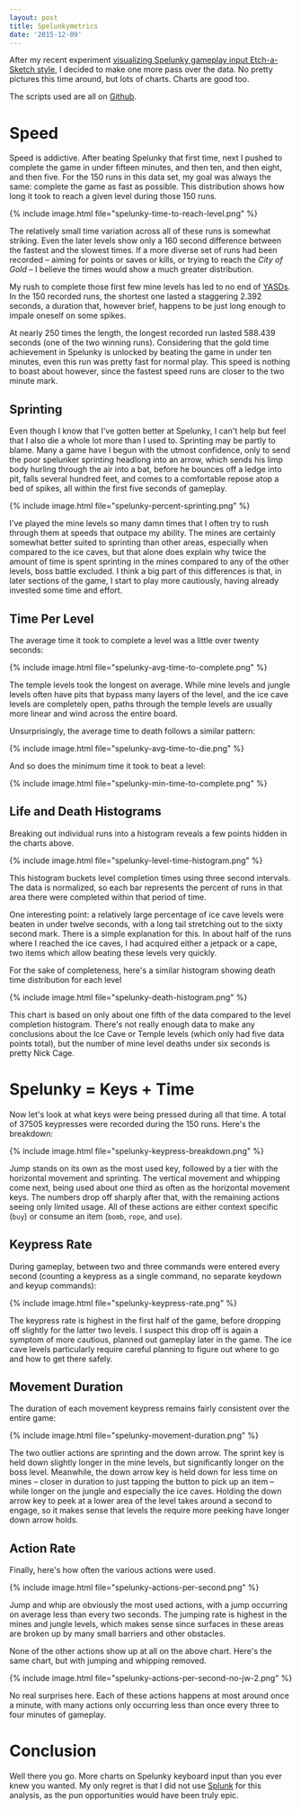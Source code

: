 ```yaml
---
layout: post
title: Spelunkymetrics
date: '2015-12-09'
---
```


After my recent experiment [visualizing Spelunky gameplay input Etch-a-Sketch style][etch], I decided to make one more pass over the data. No pretty pictures this time around, but lots of charts. Charts are good too.

The scripts used are all on [Github][src].

# Speed
Speed is addictive. After beating Spelunky that first time, next I pushed to complete the game in under fifteen minutes, and then ten, and then eight, and then five. For the 150 runs in this data set, my goal was always the same: complete the game as fast as possible. This distribution shows how long it took to reach a given level during those 150 runs.

{% include image.html file="spelunky-time-to-reach-level.png" %}

The relatively small time variation across all of these runs is somewhat striking. Even the later levels show only a 160 second difference between the fastest and the slowest times. If a more diverse set of runs had been recorded – aiming for points or saves or kills, or trying to reach the *City of Gold* – I believe the times would show a much greater distribution.

My rush to complete those first few mine levels has led to no end of [YASDs](http://spelunky.wikia.com/wiki/YASD). In the 150 recorded runs, the shortest one lasted a staggering 2.392 seconds, a duration that, however brief, happens to be just long enough to impale oneself on some spikes. 

At nearly 250 times the length, the longest recorded run lasted 588.439 seconds (one of the two winning runs). Considering that the gold time achievement in Spelunky is unlocked by beating the game in under ten minutes, even this run was pretty fast for normal play. This speed is nothing to boast about however, since the fastest speed runs are closer to the two minute mark. 

## Sprinting
Even though I know that I've gotten better at Spelunky, I can't help but feel that I also die a whole lot more than I used to. Sprinting may be partly to blame. Many a game have I begun with the utmost confidence, only to send the poor spelunker sprinting headlong into an arrow, which sends his limp body hurling through the air into a bat, before he bounces off a ledge into pit, falls several hundred feet, and comes to a comfortable repose atop a bed of spikes, all within the first five seconds of gameplay. 

{% include image.html file="spelunky-percent-sprinting.png" %}

I've played the mine levels so many damn times that I often try to rush through them at speeds that outpace my ability. The mines are certainly somewhat better suited to sprinting than other areas, especially when compared to the ice caves, but that alone does explain why twice the amount of time is spent sprinting in the mines compared to any of the other levels, boss battle excluded. I think a big part of this differences is that, in later sections of the game, I start to play more cautiously, having already invested some time and effort. 

## Time Per Level
The average time it took to complete a level was a little over twenty seconds:

{% include image.html file="spelunky-avg-time-to-complete.png" %}

The temple levels took the longest on average. While mine levels and jungle levels often have pits that bypass many layers of the level, and the ice cave levels are completely open, paths through the temple levels are usually more linear and wind across the entire board.

Unsurprisingly, the average time to death follows a similar pattern:

{% include image.html file="spelunky-avg-time-to-die.png" %}

And so does the minimum time it took to beat a level:

{% include image.html file="spelunky-min-time-to-complete.png" %}

## Life and Death Histograms
Breaking out individual runs into a histogram reveals a few points hidden in the charts above.

{% include image.html file="spelunky-level-time-histogram.png" %}

This histogram buckets level completion times using three second intervals. The data is normalized, so each bar represents the percent of runs in that area there were completed within that period of time.

One interesting point: a relatively large percentage of ice cave levels were beaten in under twelve seconds, with a long tail stretching out to the sixty second mark. There is a simple explanation for this. In about half of the runs where I reached the ice caves, I had acquired either a jetpack or a cape, two items which allow beating these levels very quickly.

For the sake of completeness, here's a similar histogram showing death time distribution for each level

{% include image.html file="spelunky-death-histogram.png" %}

This chart is based on only about one fifth of the data compared to the level completion histogram. There's not really enough data to make any conclusions about the Ice Cave or Temple levels (which only had five data points total), but the number of mine level deaths under six seconds is pretty Nick Cage. 


# Spelunky = Keys + Time
Now let's look at what keys were being pressed during all that time. A total of 37505 keypresses were recorded during the 150 runs. Here's the breakdown:

{% include image.html file="spelunky-keypress-breakdown.png" %}

Jump stands on its own as the most used key, followed by a tier with the horizontal movement and sprinting. The vertical movement and whipping come next, being used about one third as often as the horizontal movement keys. The numbers drop off sharply after that, with the remaining actions seeing only limited usage. All of these actions are either context specific (`buy`) or consume an item (`bomb`, `rope`, and `use`).

## Keypress Rate
During gameplay, between two and three commands were entered every second (counting a keypress as a single command, no separate keydown and keyup commands):

{% include image.html file="spelunky-keypress-rate.png" %}

The keypress rate is highest in the first half of the game, before dropping off slightly for the latter two levels. I suspect this drop off is again a symptom of more cautious, planned out gameplay later in the game. The ice cave levels particularly require careful planning to figure out where to go and how to get there safely. 

## Movement Duration
The duration of each movement keypress remains fairly consistent over the entire game:

{% include image.html file="spelunky-movement-duration.png" %}

The two outlier actions are sprinting and the down arrow. The sprint key is held down slightly longer in the mine levels, but significantly longer on the boss level. Meanwhile, the down arrow key is held down for less time on mines – closer in duration to just tapping the button to pick up an item – while longer on the jungle and especially the ice caves. Holding the down arrow key to peek at a lower area of the level takes around a second to engage, so it makes sense that levels the require more peeking have longer down arrow holds.

## Action Rate
Finally, here's how often the various actions were used.

{% include image.html file="spelunky-actions-per-second.png" %}

Jump and whip are obviously the most used actions, with a jump occurring on average less than every two seconds. The jumping rate is highest in the mines and jungle levels, which makes sense since surfaces in these areas are broken up by many small barriers and other obstacles. 

None of the other actions show up at all on the above chart. Here's the same chart, but with jumping and whipping removed.

{% include image.html file="spelunky-actions-per-second-no-jw-2.png" %}

No real surprises here. Each of these actions happens at most around once a minute, with many actions only occurring less than once every three to four minutes of gameplay.


# Conclusion
Well there you go. More charts on Spelunky keyboard input than you ever knew you wanted. My only regret is that I did not use [Splunk](http://www.splunk.com) for this analysis, as the pun opportunities would have been truly epic.


[etch]: /sketchy-keylogger/

[spelunky]: http://www.spelunkyworld.com
[src]: https://github.com/mattbierner/sketchy-keylogger
